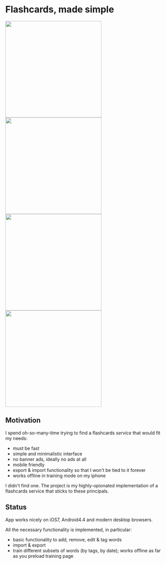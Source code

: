 # Flashcards, made simple

<img width="300px" src="https://dl.dropboxusercontent.com/u/9198587/Photo%2026-05-14%2001%2027%2042.png"/>
<img width="300px" src="https://dl.dropboxusercontent.com/u/9198587/Photo%2026-05-14%2001%2028%2006.png"/>
<img width="300px" src="https://dl.dropboxusercontent.com/u/9198587/Photo%2026-05-14%2001%2030%2035.png"/>
<img width="300px" src="https://dl.dropboxusercontent.com/u/9198587/Photo%2026-05-14%2001%2032%2055.png"/>

## Motivation

I spend oh-so-many-time trying to find a flashcards *service* that would fit my needs:
- must be fast
- simple and minimalistic interface
- no banner ads, ideally no ads at all
- mobile friendly
- export & import functionality so that I won't be tied to it forever
- works offline in training mode on my iphone

I didn't find one. The project is my highly-opionated implementation of a flashcards service that sticks to these principals.

## Status

App works nicely on iOS7, Android4.4 and modern desktop browsers.

All the necessary functionality is implemented, in particular:
- basic functionality to add, remove, edit & tag words
- import & export
- train different subsets of words (by tags, by date); works offline as far as you preload training page
